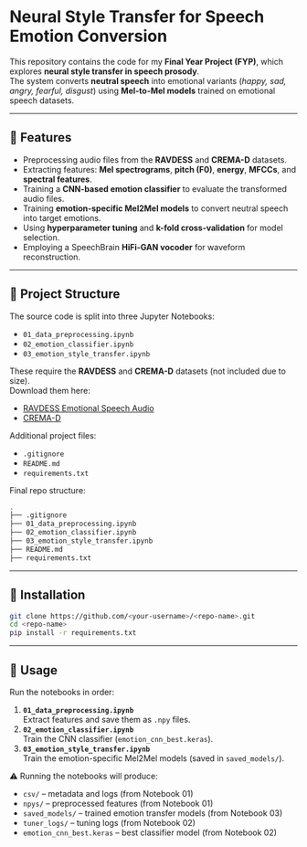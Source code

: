 # Neural Style Transfer for Speech Emotion Conversion

This repository contains the code for my **Final Year Project (FYP)**, which explores **neural style transfer in speech prosody**.  
The system converts **neutral speech** into emotional variants (*happy, sad, angry, fearful, disgust*) using **Mel-to-Mel models** trained on emotional speech datasets.

---

## 📌 Features
- Preprocessing audio files from the **RAVDESS** and **CREMA-D** datasets.
- Extracting features: **Mel spectrograms**, **pitch (F0)**, **energy**, **MFCCs**, and **spectral features**.
- Training a **CNN-based emotion classifier** to evaluate the transformed audio files.
- Training **emotion-specific Mel2Mel models** to convert neutral speech into target emotions.
- Using **hyperparameter tuning** and **k-fold cross-validation** for model selection.
- Employing a SpeechBrain **HiFi-GAN vocoder** for waveform reconstruction.

---

## 📂 Project Structure

The source code is split into three Jupyter Notebooks:
- `01_data_preprocessing.ipynb`  
- `02_emotion_classifier.ipynb`  
- `03_emotion_style_transfer.ipynb`

These require the **RAVDESS** and **CREMA-D** datasets (not included due to size).  
Download them here:
- [RAVDESS Emotional Speech Audio](https://www.kaggle.com/datasets/uwrfkaggler/ravdess-emotional-speech-audio)  
- [CREMA-D](https://www.kaggle.com/datasets/ejlok1/cremad) 

Additional project files:
- `.gitignore`  
- `README.md`  
- `requirements.txt`  

Final repo structure:
```bash
.
├── .gitignore
├── 01_data_preprocessing.ipynb
├── 02_emotion_classifier.ipynb
├── 03_emotion_style_transfer.ipynb
├── README.md
├── requirements.txt
```

---

## 🔧 Installation

```bash
git clone https://github.com/<your-username>/<repo-name>.git
cd <repo-name>
pip install -r requirements.txt
```

---

## 🚀 Usage

Run the notebooks in order:
1. **`01_data_preprocessing.ipynb`**  
   Extract features and save them as `.npy` files.
2. **`02_emotion_classifier.ipynb`**  
   Train the CNN classifier (`emotion_cnn_best.keras`).
3. **`03_emotion_style_transfer.ipynb`**  
   Train the emotion-specific Mel2Mel models (saved in `saved_models/`).

⚠️ Running the notebooks will produce:
- `csv/` – metadata and logs (from Notebook 01)  
- `npys/` – preprocessed features (from Notebook 01)  
- `saved_models/` – trained emotion transfer models (from Notebook 03)  
- `tuner_logs/` – tuning logs (from Notebook 02)  
- `emotion_cnn_best.keras` – best classifier model (from Notebook 02)  